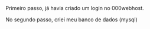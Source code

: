 <!DOCTYPE html>
<html>
<body>
Primeiro passo, já havia criado um login no 000webhost. 

No segundo passo, criei meu banco de dados (mysql)
<blockquote class="imgur-embed-pub" lang="en" data-id="a/G3643eV" data-context="false" ><a href="//imgur.com/a/G3643eV"></a></blockquote><script async src="//s.imgur.com/min/embed.js" charset="utf-8"></script>
</body>
</html>
